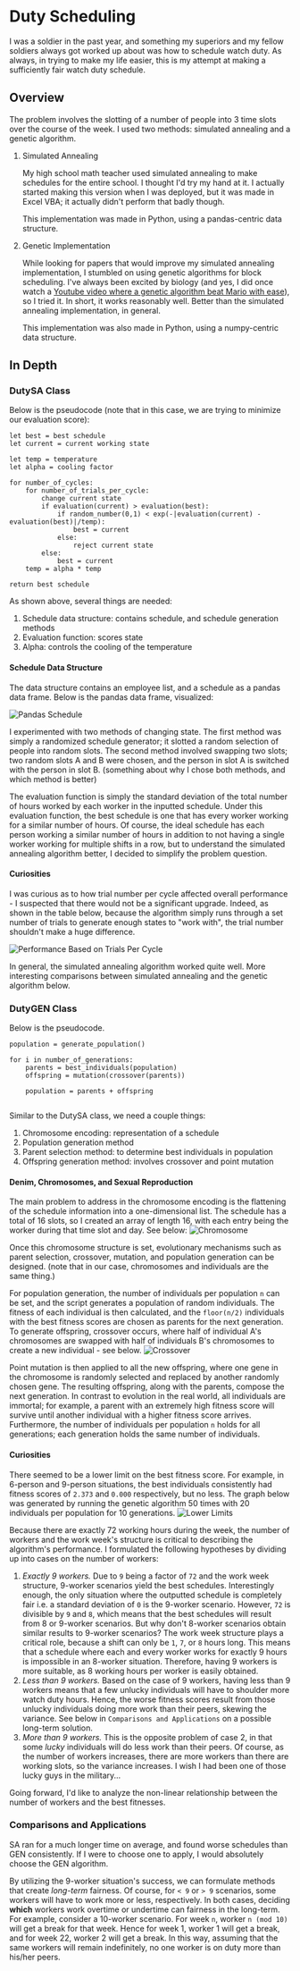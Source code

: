 # Duty Scheduling
I was a soldier in the past year, and something my superiors and my fellow soldiers always got worked up about was how to schedule watch duty. As always, in trying to make my life easier, this is my attempt at making a sufficiently fair watch duty schedule. 

## Overview
The problem involves the slotting of a number of people into 3 time slots over the course of the week. I used two methods: simulated annealing and a genetic algorithm. 

1. Simulated Annealing

   My high school math teacher used simulated annealing to make schedules for the entire school. I thought I'd try my hand at it. I actually started making this version when I was deployed, but it was made in Excel VBA; it actually didn't perform that badly though.

   This implementation was made in Python, using a pandas-centric data structure.

2. Genetic Implementation

   While looking for papers that would improve my simulated annealing implementation, I stumbled on using genetic algorithms for block scheduling. I've always been excited by biology (and yes, I did once watch a [Youtube video where a genetic algorithm beat Mario with ease](https://www.youtube.com/watch?v=qv6UVOQ0F44 "Genetically superior Mario video")), so I tried it. In short, it works reasonably well. Better than the simulated annealing implementation, in general.

   This implementation was also made in Python, using a numpy-centric data structure.

## In Depth
### DutySA Class
Below is the pseudocode (note that in this case, we are trying to minimize our evaluation score):
```
let best = best schedule
let current = current working state

let temp = temperature
let alpha = cooling factor

for number_of_cycles: 
	for number_of_trials_per_cycle:
		change current state
		if evaluation(current) > evaluation(best):
			if random_number(0,1) < exp(-|evaluation(current) - evaluation(best)|/temp): 
				best = current
			else: 
				reject current state
		else: 
			best = current
	temp = alpha * temp

return best schedule

```
As shown above, several things are needed: 

1. Schedule data structure: contains schedule, and schedule generation methods
2. Evaluation function: scores state
3. Alpha: controls the cooling of the temperature

#### Schedule Data Structure
The data structure contains an employee list, and a schedule as a pandas data frame. Below is the pandas data frame, visualized: 

![](https://github.com/ajeon66/scheduling/blob/master/images/readme/datastructure.jpg "Pandas Schedule")

I experimented with two methods of changing state. The first method was simply a randomized schedule generator; it slotted a random selection of people into random slots. The second method involved swapping two slots; two random slots A and B were chosen, and the person in slot A is switched with the person in slot B. (something about why I chose both methods, and which method is better)

The evaluation function is simply the standard deviation of the total number of hours worked by each worker in the inputted schedule. Under this evaluation function, the best schedule is one that has every worker working for a similar number of hours. Of course, the ideal schedule has each person working a similar number of hours in addition to not having a single worker working for multiple shifts in a row, but to understand the simulated annealing algorithm better, I decided to simplify the problem question. 

#### Curiosities
I was curious as to how trial number per cycle affected overall performance - I suspected that there would not be a significant upgrade. Indeed, as shown in the table below, because the algorithm simply runs through a set number of trials to generate enough states to "work with", the trial number shouldn't make a huge difference. 

![](https://github.com/ajeon66/scheduling/blob/master/images/results/combined.png "Performance Based on Trials Per Cycle")

In general, the simulated annealing algorithm worked quite well. More interesting comparisons between simulated annealing and the genetic algorithm below.

### DutyGEN Class
Below is the pseudocode. 
```
population = generate_population()

for i in number_of_generations:
	parents = best_individuals(population)
	offspring = mutation(crossover(parents))

	population = parents + offspring
	
```
Similar to the DutySA class, we need a couple things:
1. Chromosome encoding: representation of a schedule
2. Population generation method
3. Parent selection method: to determine best individuals in population
4. Offspring generation method: involves crossover and point mutation

#### Denim, Chromosomes, and Sexual Reproduction
The main problem to address in the chromosome encoding is the flattening of the schedule information into a one-dimensional list. The schedule has a total of 16 slots, so I created an array of length 16, with each entry being the worker during that time slot and day. See below: 
![](https://github.com/ajeon66/scheduling/blob/master/images/readme/gendatastructure.jpg "Chromosome")

Once this chromosome structure is set, evolutionary mechanisms such as parent selection, crossover, mutation, and population generation can be designed. (note that in our case, chromosomes and individuals are the same thing.)

For population generation, the number of individuals per population `n` can be set, and the script generates a population of random individuals. The fitness of each individual is then calculated, and the `floor(n/2)` individuals with the best fitness scores are chosen as parents for the next generation. To generate offspring, crossover occurs, where half of individual A's chromosomes are swapped with half of individuals B's chromosomes to create a new individual - see below.
![](https://github.com/ajeon66/scheduling/blob/master/images/readme/crossover.jpg "Crossover")

Point mutation is then applied to all the new offspring, where one gene in the chromosome is randomly selected and replaced by another randomly chosen gene. The resulting offspring, along with the parents, compose the next generation. In contrast to evolution in the real world, all individuals are immortal; for example, a parent with an extremely high fitness score will survive until another individual with a higher fitness score arrives. Furthermore, the number of individuals per population `n` holds for all generations; each generation holds the same number of individuals. 

#### Curiosities
There seemed to be a lower limit on the best fitness score. For example, in 6-person and 9-person situations, the best individuals consistently had fitness scores of `2.373` and `0.000` respectively, but no less. The graph below was generated by running the genetic algorithm 50 times with 20 individuals per population for 10 generations. 
![](https://github.com/ajeon66/scheduling/blob/master/images/results/limits.jpg "Lower Limits")

Because there are exactly 72 working hours during the week, the number of workers and the work week's structure is critical to describing the algorithm's performance. I formulated the following hypotheses by dividing up into cases on the number of workers:

1. *Exactly 9 workers.* Due to `9` being a factor of `72` and the work week structure, 9-worker scenarios yield the best schedules. Interestingly enough, the only situation where the outputted schedule is completely fair i.e. a standard deviation of `0` is the 9-worker scenario. However, `72` is divisible by `9` and `8`, which means that the best schedules will result from 8 or 9-worker scenarios. But why don't 8-worker scenarios obtain similar results to 9-worker scenarios? The work week structure plays a critical role, because a shift can only be `1`, `7`, or `8` hours long. This means that a schedule where each and every worker works for exactly 9 hours is impossible in an 8-worker situation. Therefore, having 9 workers is more suitable, as 8 working hours per worker is easily obtained. 
2. *Less than 9 workers.* Based on the case of 9 workers, having less than 9 workers means that a few unlucky individuals will have to shoulder more watch duty hours. Hence, the worse fitness scores result from those unlucky individuals doing more work than their peers, skewing the variance. See below in `Comparisons and Applications` on a possible long-term solution.
3. *More than 9 workers.* This is the opposite problem of case 2, in that some *lucky* individuals will do less work than their peers. Of course, as the number of workers increases, there are more workers than there are working slots, so the variance increases. I wish I had been one of those lucky guys in the military...

Going forward, I'd like to analyze the non-linear relationship between the number of workers and the best fitnesses. 

### Comparisons and Applications
SA ran for a much longer time on average, and found worse schedules than GEN consistently. If I were to choose one to apply, I would absolutely choose the GEN algorithm. 

By utilizing the 9-worker situation's success, we can formulate methods that create *long-term* fairness. Of course, for `< 9` or `> 9` scenarios, some workers will have to work more or less, respectively. In both cases, deciding **which** workers work overtime or undertime can fairness in the long-term. For example, consider a 10-worker scenario. For week `n`, worker `n (mod 10)` will get a break for that week. Hence for week 1, worker 1 will get a break, and for week 22, worker 2 will get a break. In this way, assuming that the same workers will remain indefinitely, no one worker is on duty more than his/her peers. 








